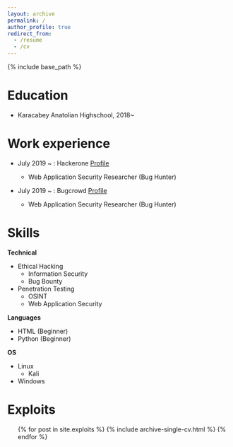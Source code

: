 ```yaml
---
layout: archive
permalink: /
author_profile: true
redirect_from:
  - /resume
  - /cv
---
```


{% include base_path %}

Education
======
* Karacabey Anatolian Highschool, 2018~



Work experience
======

* July 2019 ~ : Hackerone [Profile](https://hackerone.com/lutfumertceylan)
  - Web Application Security Researcher (Bug Hunter)

* July 2019 ~ : Bugcrowd [Profile](https://bugcrowd.com/lutfumertceylan)
  - Web Application Security Researcher (Bug Hunter)


Skills
======
**Technical**
* Ethical Hacking
  * Information Security
  * Bug Bounty
* Penetration Testing
  * OSINT
  * Web Application Security

**Languages**
* HTML (Beginner)
* Python (Beginner)

**OS**
* Linux 
  * Kali
* Windows




  
Exploits
======
  <ul>{% for post in site.exploits %}
    {% include archive-single-cv.html %}
  {% endfor %}</ul>


